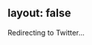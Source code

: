 layout: false
---
<!DOCTYPE html>
<html>
	<head>
		<title>Redirecting to Twitter</title>
  		<link rel="canonical" href="http://improve.dk/twitter/"/>
		<meta http-equiv="content-type" content="text/html; charset=utf-8" />
		<meta http-equiv="refresh" content="0;url=http://improve.dk/twitter/" />
	</head>
	<body>
		Redirecting to Twitter...
	</body>
</html>